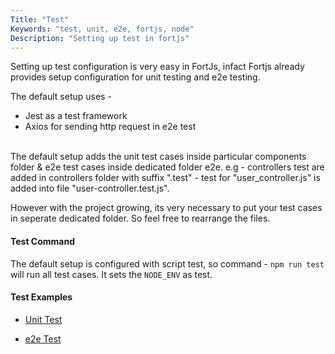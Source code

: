 ```yaml
---
Title: "Test"
Keywords: "test, unit, e2e, fortjs, node"
Description: "Setting up test in fortjs"
---
```


Setting up test configuration is very easy in FortJs, infact Fortjs already provides setup configuration for unit testing and e2e testing.

The default setup uses - 

* Jest as a test framework
* Axios for sending http request in e2e test

<br/>The default setup adds the unit test cases inside particular components folder & e2e test cases inside dedicated folder e2e. 
e.g - controllers test are added in controllers folder with suffix ".test" - test for "user_controller.js" is added into file "user-controller.test.js".

However with the project growing, its very necessary to put your test cases in seperate dedicated folder. So feel free to rearrange the files.

#### Test Command

The default setup is configured with script test, so command - `npm run test` will run all test cases. It sets the `NODE_ENV` as test.

#### Test Examples 

* [Unit Test](/tutorial/test/unit-test)

* [e2e Test](/tutorial/test/e2e-test)


